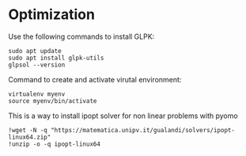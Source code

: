 # Optimization

Use the following commands to install GLPK:
```
sudo apt update
sudo apt install glpk-utils
glpsol --version
```

Command to create and activate virutal environment: 

```
virtualenv myenv
source myenv/bin/activate
```

This is a way to install ipopt solver for non linear problems with pyomo

```
!wget -N -q "https://matematica.unipv.it/gualandi/solvers/ipopt-linux64.zip"
!unzip -o -q ipopt-linux64
```